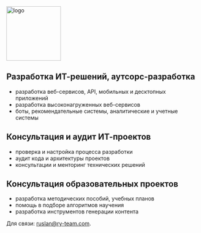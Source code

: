 <img width="142" alt="logo" src="https://user-images.githubusercontent.com/1227622/27274867-745d584a-54ee-11e7-907f-a6b8f176ffb2.png">

## Разработка ИТ-решений, аутсорс-разработка
- разработка веб-сервисов, API, мобильных и десктопных приложений
- разработка высоконагруженных веб-сервисов
- боты, рекомендательные системы, аналитические и учетные системы

## Консультация и аудит ИТ-проектов
- проверка и настройка процесса разработки
- аудит кода и архитектуры проектов
- консультации и менторинг технических решений

## Консультация образовательных проектов
- разработка методических пособий, учебных планов
- помощь в подборе алгоритмов научения
- разработка инструментов генерации контента


Для связи: <a href="mailto:ruslan@ry-team.com">ruslan@ry-team.com</a>.

